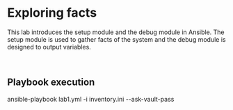 Exploring facts
====

This lab introduces the setup module and the debug module in Ansible.  The setup module is used to gather facts of the system and the debug module is designed to output variables. 

<br>

Playbook execution
---

ansible-playbook lab1.yml -i inventory.ini --ask-vault-pass
